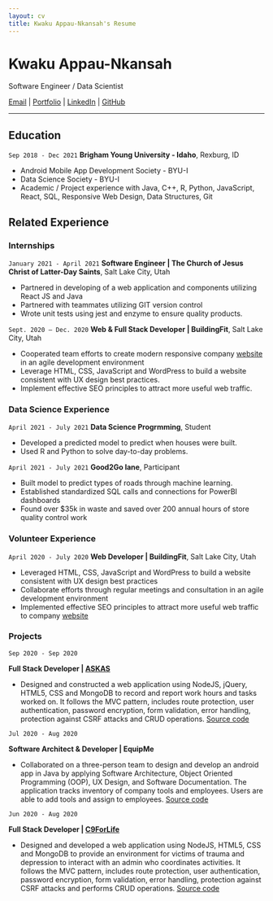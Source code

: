 ```yaml
---
layout: cv
title: Kwaku Appau-Nkansah's Resume
---
```

# Kwaku Appau-Nkansah
Software Engineer / Data Scientist

<div id="webaddress">
<a href="brakwaku@byui.edu">Email</a>
| <a href="https://www.kwaku.netlify.app">Portfolio</a>
| <a href="https://www.linkedin.com/in/theophilus-kwaku-appau-nkansah-b57393a2/">LinkedIn</a>
| <a href="https://github.com/brakwaku/brakwaku_resume">GitHub</a>
</div>

---

<!-- https://www.monique.tech/the-art-of-markdown -->

## Education

`Sep 2018 - Dec 2021`
__Brigham Young University - Idaho__, Rexburg, ID

- Android Mobile App Development Society - BYU-I
- Data Science Society - BYU-I
- Academic / Project experience with Java, C++, R, Python, JavaScript, React, SQL, Responsive Web Design, Data Structures, Git


## Related Experience

### Internships

`January 2021 - April 2021`
__Software Engineer | The Church of Jesus Christ of Latter-Day Saints__, Salt Lake City, Utah

- Partnered in developing of a web application and components utilizing React JS and Java
- Partnered with teammates utilizing GIT version control
- Wrote unit tests using jest and enzyme to ensure quality products.


`Sept. 2020 – Dec. 2020`
__Web & Full Stack Developer | BuildingFit__, Salt Lake City, Utah

- Cooperated team efforts to create modern responsive company [website](https://www.buildingfit.com) in an agile development environment
- Leverage HTML, CSS, JavaScript and WordPress to build a website consistent with UX design best practices.
- Implement effective SEO principles to attract more useful web traffic.

### Data Science Experience

`April 2021 - July 2021`
__Data Science Progrmming__, Student

- Developed a predicted model to predict when houses were built.
- Used R and Python to solve day-to-day problems.

`April 2021 - July 2021`
__Good2Go lane__, Participant

- Built model to predict types of roads through machine learning.
- Established standardized SQL calls and connections for PowerBI dashboards
- Found over $35k in waste and saved over 200 annual hours of store quality control work 

### Volunteer Experience

`April 2020 - July 2020`
__Web Developer | BuildingFit__, Salt Lake City, Utah

- Leveraged HTML, CSS, JavaScript and WordPress to build a website consistent with UX design best practices
- Collaborate efforts through regular meetings and consultation in an agile development environment
- Implemented effective SEO principles to attract more useful web traffic to company [website](https://www.buildingfit.com)


### Projects

`Sep 2020 - Sep 2020`

__Full Stack Developer | [ASKAS](https://byuibroadcastaudio.herokuapp.com)__

- Designed and constructed a web application using NodeJS, jQuery, HTML5, CSS and MongoDB to record and report work hours and tasks worked on. It follows the MVC pattern, includes route protection, user authentication, password encryption, form validation, error handling, protection against CSRF attacks and CRUD operations. [Source code](https://github.com/brakwaku/ASKAS)


`Jul 2020 - Aug 2020`

__Software Architect & Developer | EquipMe__

- Collaborated on a three-person team to design and develop an android app in Java by applying Software Architecture, Object Oriented Programming (OOP), UX Design, and Software Documentation. The application tracks inventory of company tools and employees. Users are able to add tools and assign to employees. [Source code](https://github.com/arrowalker3/EquipMe)

`Jun 2020 - Aug 2020`

__Full Stack Developer | [C9ForLife](https://c9forlife.herokuapp.com)__

- Designed and developed a web application using NodeJS, HTML5, CSS and MongoDB to provide an environment for victims of trauma and depression to interact with an admin who coordinates activities. It follows the MVC pattern, includes route protection, user authentication, password encryption, form validation, error handling, protection against CSRF attacks and performs CRUD operations. [Source code](https://github.com/brakwaku/C9forlife-app)



<!-- ### Footer

Last updated: May 2013 -->


